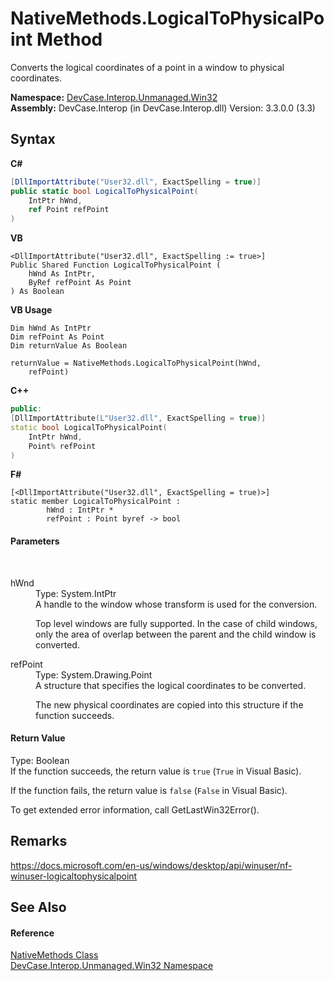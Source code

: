 # NativeMethods.LogicalToPhysicalPoint Method 
 

Converts the logical coordinates of a point in a window to physical coordinates.

**Namespace:**&nbsp;<a href="N_DevCase_Interop_Unmanaged_Win32">DevCase.Interop.Unmanaged.Win32</a><br />**Assembly:**&nbsp;DevCase.Interop (in DevCase.Interop.dll) Version: 3.3.0.0 (3.3)

## Syntax

**C#**<br />
``` C#
[DllImportAttribute("User32.dll", ExactSpelling = true)]
public static bool LogicalToPhysicalPoint(
	IntPtr hWnd,
	ref Point refPoint
)
```

**VB**<br />
``` VB
<DllImportAttribute("User32.dll", ExactSpelling := true>]
Public Shared Function LogicalToPhysicalPoint ( 
	hWnd As IntPtr,
	ByRef refPoint As Point
) As Boolean
```

**VB Usage**<br />
``` VB Usage
Dim hWnd As IntPtr
Dim refPoint As Point
Dim returnValue As Boolean

returnValue = NativeMethods.LogicalToPhysicalPoint(hWnd, 
	refPoint)
```

**C++**<br />
``` C++
public:
[DllImportAttribute(L"User32.dll", ExactSpelling = true)]
static bool LogicalToPhysicalPoint(
	IntPtr hWnd, 
	Point% refPoint
)
```

**F#**<br />
``` F#
[<DllImportAttribute("User32.dll", ExactSpelling = true)>]
static member LogicalToPhysicalPoint : 
        hWnd : IntPtr * 
        refPoint : Point byref -> bool 

```


#### Parameters
&nbsp;<dl><dt>hWnd</dt><dd>Type: System.IntPtr<br />A handle to the window whose transform is used for the conversion. 

 Top level windows are fully supported. In the case of child windows, only the area of overlap between the parent and the child window is converted.</dd><dt>refPoint</dt><dd>Type: System.Drawing.Point<br />A structure that specifies the logical coordinates to be converted. 

 The new physical coordinates are copied into this structure if the function succeeds.</dd></dl>

#### Return Value
Type: Boolean<br />If the function succeeds, the return value is `true` (`True` in Visual Basic). 

 If the function fails, the return value is `false` (`False` in Visual Basic). 

 To get extended error information, call GetLastWin32Error().

## Remarks
<a href="https://docs.microsoft.com/en-us/windows/desktop/api/winuser/nf-winuser-logicaltophysicalpoint" target="_blank">https://docs.microsoft.com/en-us/windows/desktop/api/winuser/nf-winuser-logicaltophysicalpoint</a>

## See Also


#### Reference
<a href="T_DevCase_Interop_Unmanaged_Win32_NativeMethods">NativeMethods Class</a><br /><a href="N_DevCase_Interop_Unmanaged_Win32">DevCase.Interop.Unmanaged.Win32 Namespace</a><br />
